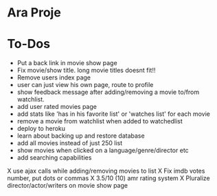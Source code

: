 # Ara Proje

# To-Dos
* Put a back link in movie show page
* Fix movie/show title. long movie titles doesnt fit!!
* Remove users index page
* user can just view his own page, route to profile
* show feedback message after adding/removing a movie to/from watchlist.
* add user rated movies page
* add stats like 'has in his favorite list' or 'watches list' for each movie
* remove a movie from watchlist when added to watchedlist
* deploy to heroku
* learn about backing up and restore database
* add all movies instead of just 250 list
* show movies when clicked on a language/genre/director etc
* add searching capabilities

X use ajax calls while adding/removing movies to list
X Fix imdb votes number, put dots or commas
X 3.5/10 (10) amr rating system
X Pluralize director/actor/writers on movie show page
